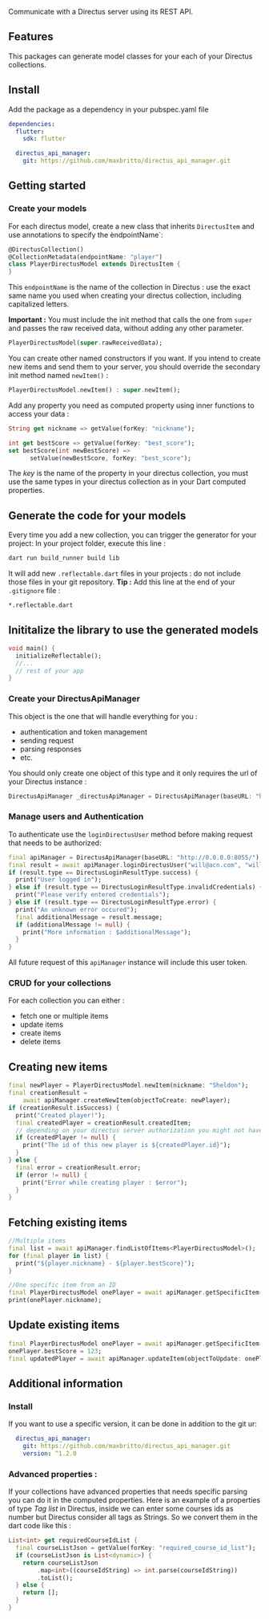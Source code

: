 <!-- 
This README describes the package. If you publish this package to pub.dev,
this README's contents appear on the landing page for your package.

For information about how to write a good package README, see the guide for
[writing package pages](https://dart.dev/guides/libraries/writing-package-pages). 

For general information about developing packages, see the Dart guide for
[creating packages](https://dart.dev/guides/libraries/create-library-packages)
and the Flutter guide for
[developing packages and plugins](https://flutter.dev/developing-packages). 
-->

Communicate with a Directus server using its REST API.

## Features

This packages can generate model classes for your each of your Directus collections.

## Install

Add the package as a dependency in your pubspec.yaml file

```yaml
dependencies:
  flutter:
    sdk: flutter

  directus_api_manager:
    git: https://github.com/maxbritto/directus_api_manager.git
```

## Getting started

### Create your models
For each directus model, create a new class that inherits `DirectusItem` and use annotations to specify the èndpointName`:

```dart
@DirectusCollection()
@CollectionMetadata(endpointName: "player")
class PlayerDirectusModel extends DirectusItem {
}
```
This `endpointName`  is the name of the collection in Directus : use the exact same name you used when creating your directus collection, including capitalized letters.

**Important :** You must include the init method that calls the one from `super` and passes the raw received data, without adding any other parameter.
```dart
PlayerDirectusModel(super.rawReceivedData);
```

You can create other named constructors if you want.
If you intend to create new items and send them to your server, you should override the secondary init method named `newItem()` :
```dart
PlayerDirectusModel.newItem() : super.newItem();
```

Add any property you need as computed property using inner functions to access your data :
```dart
String get nickname => getValue(forKey: "nickname");

int get bestScore => getValue(forKey: "best_score");
set bestScore(int newBestScore) =>
      setValue(newBestScore, forKey: "best_score");
```
The *key* is the name of the property in your directus collection, you must use the same types in your directus collection as in your Dart computed properties.

## Generate the code for your models
Every time you add a new collection, you can trigger the generator for your project:
In your project folder, execute this line :
```bash
dart run build_runner build lib
```
It will add new `.reflectable.dart` files in your projects : do not include those files in your git repository.
**Tip :** Add this line at the end of your `.gitignore` file :
```
*.reflectable.dart
```

## Inititalize the library to use the generated models
```dart
void main() {
  initializeReflectable();
  //...
  // rest of your app
}
```

### Create your DirectusApiManager
This object is the one that will handle everything for you :
- authentication and token management
- sending request
- parsing responses
- etc.

You should only create one object of this type and it only requires the url of your Directus instance :
```dart
DirectusApiManager _directusApiManager = DirectusApiManager(baseURL: "http://0.0.0.0:8055/");
```

### Manage users and Authentication
To authenticate use the `loginDirectusUser` method before making request that needs to be authorized:
```dart
final apiManager = DirectusApiManager(baseURL: "http://0.0.0.0:8055/");
final result = await apiManager.loginDirectusUser("will@acn.com", "will-password");
if (result.type == DirectusLoginResultType.success) {
  print("User logged in");
} else if (result.type == DirectusLoginResultType.invalidCredentials) {
  print("Please verify entered credentials");
} else if (result.type == DirectusLoginResultType.error) {
  print("An unknown error occured");
  final additionalMessage = result.message;
  if (additionalMessage != null) {
    print("More information : $additionalMessage");
  }
}
```
All future request of this `apiManager` instance will include this user token.

### CRUD for your collections
For each collection you can either :
- fetch one or multiple items
- update items
- create items
- delete items

## Creating new items
```dart
final newPlayer = PlayerDirectusModel.newItem(nickname: "Sheldon");
final creationResult =
    await apiManager.createNewItem(objectToCreate: newPlayer);
if (creationResult.isSuccess) {
  print("Created player!");
  final createdPlayer = creationResult.createdItem;
  // depending on your directus server authorization you might not have access to the created item
  if (createdPlayer != null) {
    print("The id of this new player is ${createdPlayer.id}");
  }
} else {
  final error = creationResult.error;
  if (error != null) {
    print("Error while creating player : $error");
  }
}
```

## Fetching existing items
```dart
//Multiple items
final list = await apiManager.findListOfItems<PlayerDirectusModel>();
for (final player in list) {
  print("${player.nickname} - ${player.bestScore}");
}

//One specific item from an ID
final PlayerDirectusModel onePlayer = await apiManager.getSpecificItem(id: "1");
print(onePlayer.nickname);
```

## Update existing items
```dart
final PlayerDirectusModel onePlayer = await apiManager.getSpecificItem(id: "1");
onePlayer.bestScore = 123;
final updatedPlayer = await apiManager.updateItem(objectToUpdate: onePlayer);
```

## Additional information

### Install

If you want to use a specific version, it can be done in addition to the git ur:
```yaml
  directus_api_manager:
    git: https://github.com/maxbritto/directus_api_manager.git
    version: ^1.2.0
```

### Advanced properties :
If your collections have advanced properties that needs specific parsing you can do it in the computed properties.
Here is an example of a properties of type *Tag list* in Directus, inside we can enter some courses ids as number but Directus consider all tags as Strings. So we convert them in the dart code like this :
```dart
List<int> get requiredCourseIdList {
  final courseListJson = getValue(forKey: "required_course_id_list");
  if (courseListJson is List<dynamic>) {
    return courseListJson
        .map<int>((courseIdString) => int.parse(courseIdString))
        .toList();
  } else {
    return [];
  }
}
```
